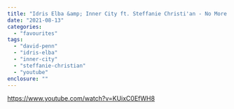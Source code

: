 ```yaml
---
title: "Idris Elba &amp; Inner City ft. Steffanie Christi'an - No More Looking Back (David Penn Extended Remix)"
date: "2021-08-13"
categories: 
  - "favourites"
tags: 
  - "david-penn"
  - "idris-elba"
  - "inner-city"
  - "steffanie-christian"
  - "youtube"
enclosure: ""
---
```


https://www.youtube.com/watch?v=KUixC0EfWH8
